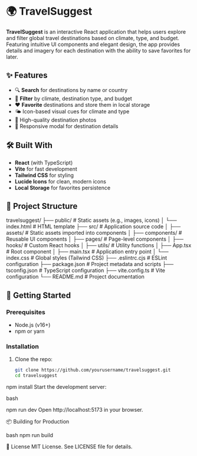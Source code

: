 
# 🌍 TravelSuggest

**TravelSuggest** is an interactive React application that helps users explore and filter global travel destinations based on climate, type, and budget. Featuring intuitive UI components and elegant design, the app provides details and imagery for each destination with the ability to save favorites for later.

## ✨ Features

- 🔍 **Search** for destinations by name or country  
- 🧭 **Filter** by climate, destination type, and budget  
- ❤️ **Favorite** destinations and store them in local storage  
- 🌤️ Icon-based visual cues for climate and type  
- 📸 High-quality destination photos  
- 🧾 Responsive modal for destination details

## 🛠️ Built With

- **React** (with TypeScript)
- **Vite** for fast development
- **Tailwind CSS** for styling
- **Lucide Icons** for clean, modern icons
- **Local Storage** for favorites persistence

## 📁 Project Structure
travelsuggest/
├── public/                 # Static assets (e.g., images, icons)
│   └── index.html          # HTML template
├── src/                    # Application source code
│   ├── assets/             # Static assets imported into components
│   ├── components/         # Reusable UI components
│   ├── pages/              # Page-level components
│   ├── hooks/              # Custom React hooks
│   ├── utils/              # Utility functions
│   ├── App.tsx             # Root component
│   ├── main.tsx            # Application entry point
│   └── index.css           # Global styles (Tailwind CSS)
├── .eslintrc.cjs           # ESLint configuration
├── package.json            # Project metadata and scripts
├── tsconfig.json           # TypeScript configuration
├── vite.config.ts          # Vite configuration
└── README.md               # Project documentation


## 🚀 Getting Started

### Prerequisites

- Node.js (v16+)
- npm or yarn

### Installation

1. Clone the repo:
   ```bash
   git clone https://github.com/yourusername/travelsuggest.git
   cd travelsuggest
npm install
Start the development server:

bash

npm run dev
Open http://localhost:5173 in your browser.

📦 Building for Production

bash
npm run build

📄 License
MIT License. See LICENSE file for details.
